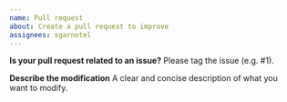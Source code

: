 ```yaml
---
name: Pull request
about: Create a pull request to improve
assignees: sgarnotel
---
```


**Is your pull request related to an issue?**
Please tag the issue (e.g. #1).

**Describe the modification**
A clear and concise description of what you want to modify.
